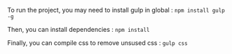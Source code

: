 To run the project, you may need to install gulp in global : `npm install gulp -g`

Then, you can install dependencies : `npm install`

Finally, you can compile css to remove unsused css : `gulp css`
